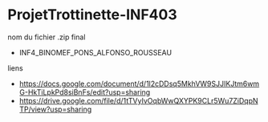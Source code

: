 # ProjetTrottinette-INF403

nom du fichier .zip final
- INF4_BINOMEF_PONS_ALFONSO_ROUSSEAU


liens
- https://docs.google.com/document/d/1l2cDDsq5MkhVW9SJJIKJtm6wmG-HkTiLpkPd8siBnFs/edit?usp=sharing
- https://drive.google.com/file/d/1tTVyIvOqbWwQXYPK9CLr5Wu7ZiDqpNTP/view?usp=sharing
